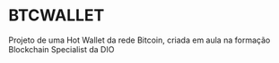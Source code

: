 # BTCWALLET

Projeto de uma Hot Wallet da rede Bitcoin, criada em aula na formação Blockchain Specialist da DIO
